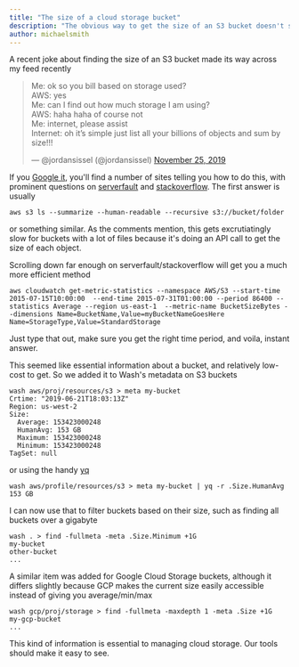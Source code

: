 ```yaml
---
title: "The size of a cloud storage bucket"
description: "The obvious way to get the size of an S3 bucket doesn't scale, and the right way is hard to find. Wash makes this easy."
author: michaelsmith
---
```


A recent joke about finding the size of an S3 bucket made its way across my feed recently
<blockquote class="twitter-tweet"><p lang="en" dir="ltr">Me: ok so you bill based on storage used?<br>AWS: yes<br>Me: can I find out how much storage I am using?<br>AWS: haha haha of course not<br>Me: internet, please assist<br>Internet: oh it’s simple just list all your billions of objects and sum by size!!!</p>&mdash; @jordansissel (@jordansissel) <a href="https://twitter.com/jordansissel/status/1199073196885983232?ref_src=twsrc%5Etfw">November 25, 2019</a></blockquote> <script async src="https://platform.twitter.com/widgets.js" charset="utf-8"></script>

If you [Google it](https://www.google.com/search?q=size+of+s3+bucket), you'll find a number of sites telling you how to do this, with prominent questions on [serverfault](https://serverfault.com/questions/84815/how-can-i-get-the-size-of-an-amazon-s3-bucket) and [stackoverflow](https://stackoverflow.com/questions/32192391/how-do-i-find-the-total-size-of-my-aws-s3-storage-bucket-or-folder). The first answer is usually
```
aws s3 ls --summarize --human-readable --recursive s3://bucket/folder
```
or something similar. As the comments mention, this gets excrutiatingly slow for buckets with a lot of files because it's doing an API call to get the size of each object.

Scrolling down far enough on serverfault/stackoverflow will get you a much more efficient method
```
aws cloudwatch get-metric-statistics --namespace AWS/S3 --start-time 2015-07-15T10:00:00  --end-time 2015-07-31T01:00:00 --period 86400 --statistics Average --region us-east-1  --metric-name BucketSizeBytes --dimensions Name=BucketName,Value=myBucketNameGoesHere Name=StorageType,Value=StandardStorage
```
Just type that out, make sure you get the right time period, and voila, instant answer.

This seemed like essential information about a bucket, and relatively low-cost to get. So we added it to Wash's metadata on S3 buckets
```
wash aws/proj/resources/s3 > meta my-bucket
Crtime: "2019-06-21T18:03:13Z"
Region: us-west-2
Size:
  Average: 153423000248
  HumanAvg: 153 GB
  Maximum: 153423000248
  Minimum: 153423000248
TagSet: null
```
or using the handy [yq](https://github.com/kislyuk/yq)
```
wash aws/profile/resources/s3 > meta my-bucket | yq -r .Size.HumanAvg
153 GB
```

I can now use that to filter buckets based on their size, such as finding all buckets over a gigabyte
```
wash . > find -fullmeta -meta .Size.Minimum +1G
my-bucket
other-bucket
...
```

A similar item was added for Google Cloud Storage buckets, although it differs slightly because GCP makes the current size easily accessible instead of giving you average/min/max
```
wash gcp/proj/storage > find -fullmeta -maxdepth 1 -meta .Size +1G
my-gcp-bucket
...
```

This kind of information is essential to managing cloud storage. Our tools should make it easy to see.